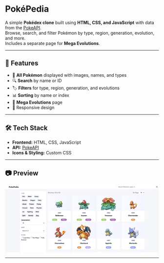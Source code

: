# PokéPedia

A simple **Pokédex clone** built using **HTML, CSS, and JavaScript** with data from the [PokeAPI](https://pokeapi.co/).  
Browse, search, and filter Pokémon by type, region, generation, evolution, and more.  
Includes a separate page for **Mega Evolutions**.

---

## 🚀 Features
- 📜 **All Pokémon** displayed with images, names, and types
- 🔍 **Search** by name or ID
- 🏷️ **Filters** for type, region, generation, and evolutions
- 📊 **Sorting** by name or index
- 🌟 **Mega Evolutions** page
- 📱 Responsive design

---

## 🛠️ Tech Stack
- **Frontend:** HTML, CSS, JavaScript  
- **API:** [PokeAPI](https://pokeapi.co/)  
- **Icons & Styling:** Custom CSS

---

## 📷 Preview
![PokéPedia Screenshot](./asset/images/ui/Dashboard_SS.png)

---

